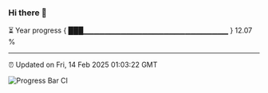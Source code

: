 ### Hi there 👋

⏳ Year progress { ███▁▁▁▁▁▁▁▁▁▁▁▁▁▁▁▁▁▁▁▁▁▁▁▁▁▁▁ } 12.07 %

---

⏰ Updated on Fri, 14 Feb 2025 01:03:22 GMT

![Progress Bar CI](https://github.com/liununu/liununu/workflows/Progress%20Bar%20CI/badge.svg)
